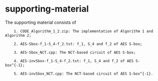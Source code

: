 # supporting-material
The supporting material consists of

		1. CODE_Algorithm_1_2.zip: The implementation of Algorithm 1 and Algorithm 2;

		2. AES-Sbox-f_1-S_4-f_2.txt: f_1, S_4 and f_2 of AES S-box;

		3. AES-Sbox_NCT.cpp: The NCT-based circuit of AES S-box;

		4. AES-invSbox-f_1-S_4-f_2.txt: f_1, S_4 and f_2 of AES S-box^{-1};

		5. AES-invSbox_NCT.cpp: The NCT-based circuit of AES S-box^{-1}.
